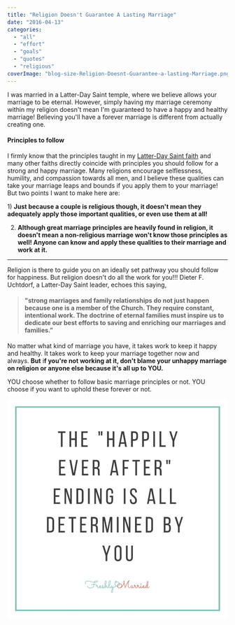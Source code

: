 ```yaml
---
title: "Religion Doesn't Guarantee A Lasting Marriage"
date: "2016-04-13"
categories: 
  - "all"
  - "effort"
  - "goals"
  - "quotes"
  - "religious"
coverImage: "blog-size-Religion-Doesnt-Guarantee-a-lasting-Marriage.png"
---
```


I was married in a Latter-Day Saint temple, where we believe allows your marriage to be eternal. However, simply having my marriage ceremony within my religion doesn't mean I'm guaranteed to have a happy and healthy marriage! Believing you'll have a forever marriage is different from actually creating one.

#### Principles to follow

I firmly know that the principles taught in my [Latter-Day Saint faith](https://www.churchofjesuschrist.org/) and many other faiths directly coincide with principles you should follow for a strong and happy marriage. Many religions encourage selflessness, humility, and compassion towards all men, and I believe these qualities can take your marriage leaps and bounds if you apply them to your marriage! But two points I want to make here are:

1) **Just because a couple is religious though, it doesn't mean they adequately apply those important qualities, or even use them at all!**

2) **Although great marriage principles are heavily found in religion, it doesn't mean a non-religious marriage won't know those principles as well! Anyone can know and apply these qualities to their marriage and work at it.**

* * *

Religion is there to guide you on an ideally set pathway you should follow for happiness. But religion doesn't do all the work for you!!! Dieter F. Uchtdorf, a Latter-Day Saint leader, echoes this saying,

> #### "strong marriages and family relationships do not just happen because one is a member of the Church. They require constant, intentional work. The doctrine of eternal families must inspire us to dedicate our best efforts to saving and enriching our marriages and families.”

No matter what kind of marriage you have, it takes work to keep it happy and healthy. It takes work to keep your marriage together now and always. **But** i**f you're not working at it, don't blame your unhappy marriage on religion or anyone else because it's all up to YOU.**

YOU choose whether to follow basic marriage principles or not. YOU choose if you want to uphold these forever or not.

![wedding, lds wedding, wedding ceremony, wedding day, newlyweds, marriage advice, religion doesn't guarantee your marriage, religion in marriage, applying religion in marriage, applying faith in marriage, marriage principles, applying marriage principles to your marriage, relationship advice, wedding preparation, pre-marital advice, work in your marriage, happily ever after](/images/IMG_0891.jpg)

